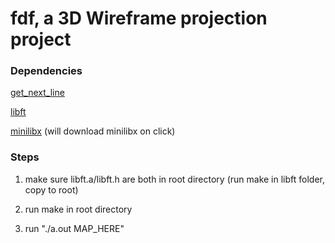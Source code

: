 # fdf, a 3D Wireframe projection project

### Dependencies

[get_next_line](https://www.github.com/helloitsian/get_next_line)

[libft](https://www.github.com/helloitsian/libft)

[minilibx](https://projects.intra.42.fr/uploads/document/document/287/minilibx_macos_20151105.tgz) (will download minilibx on click)

### Steps
1. make sure libft.a/libft.h are both in root directory
 (run make in libft folder, copy to root)

2. run make in root directory

3. run "./a.out MAP_HERE"

